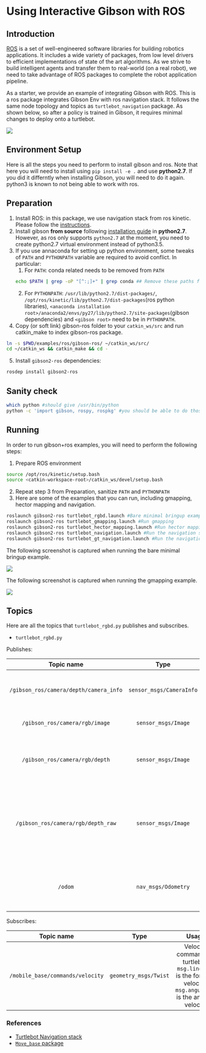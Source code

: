 Using Interactive Gibson with ROS
============


Introduction
----------------

[ROS](http://www.ros.org) is a set of well-engineered software libraries for building robotics applications. It includes a wide variety of packages, from low level drivers to efficient implementations of state of the art algorithms. As we strive to build intelligent agents and transfer them to real-world (on a real robot), we need to take advantage of ROS packages to complete the robot application pipeline. 


As a starter, we provide an example of integrating Gibson with ROS. This is a ros package integrates Gibson Env with ros navigation stack. It follows the same node topology and topics as `turtlebot_navigation` package. As shown below, so after a policy is trained in Gibson, it requires minimal changes to deploy onto a turtlebot.

![](misc/node_topo.jpg)

Environment Setup
----------------


Here is all the steps you need to perform to install gibson and ros. Note that here you will need to install using `pip install -e .` and use __python2.7__. If you did it differntly when installing Gibson, you will need to do it again. python3 is known to not being able to work with ros.

## Preparation
 
1. Install ROS: in this package, we use navigation stack from ros kinetic. Please follow the [instructions](http://wiki.ros.org/kinetic/Installation/Ubuntu).  
2. Install gibson __from source__ following [installation guide](../../README.md) in __python2.7__. However, as ros only supports `python2.7` at the moment, you need to create python2.7 virtual environment instead of python3.5.
3. If you use annaconda for setting up python environment, some tweaks of `PATH` and `PYTHONPATH` variable are required to avoid conflict. In particular:
	1. For `PATH`: conda related needs to be removed from `PATH`
	```bash
	echo $PATH | grep -oP "[^:;]+" | grep conda	## Remove these paths from $PATH
	```
	2. For `PYTHONPATH`: `/usr/lib/python2.7/dist-packages/`, `/opt/ros/kinetic/lib/python2.7/dist-packages`(ros python libraries), `<anaconda installation root>/anaconda2/envs/py27/lib/python2.7/site-packages`(gibson dependencies) and `<gibson root>` need to be in `PYTHONPATH`.
4. Copy (or soft link) gibson-ros folder to your `catkin_ws/src` and run catkin_make to index gibson-ros package.
```bash
ln -s $PWD/examples/ros/gibson-ros/ ~/catkin_ws/src/
cd ~/catkin_ws && catkin_make && cd -
```
5. Install `gibson2-ros` dependencies:
```bash
rosdep install gibson2-ros
```

## Sanity check 

```bash
which python #should give /usr/bin/python 
python -c 'import gibson, rospy, rospkg' #you should be able to do those without errors.
```

Running
----------------

In order to run gibson+ros examples, you will need to perform the following steps:

1. Prepare ROS environment
```bash
source /opt/ros/kinetic/setup.bash
source <catkin-workspace-root>/catkin_ws/devel/setup.bash
```
2. Repeat step 3 from Preparation, sanitize `PATH` and `PYTHONPATH`
3. Here are some of the examples that you can run, including gmapping, hector mapping and navigation.
```bash
roslaunch gibson2-ros turtlebot_rgbd.launch #Bare minimal bringup example
roslaunch gibson2-ros turtlebot_gmapping.launch #Run gmapping
roslaunch gibson2-ros turtlebot_hector_mapping.launch #Run hector mapping
roslaunch gibson2-ros turtlebot_navigation.launch #Run the navigation stack, we have provided the map
roslaunch gibson2-ros turtlebot_gt_navigation.launch #Run the navigation stack with ground truth localization
```


The following screenshot is captured when running the bare minimal bringup example.

![](misc/sensing.png)

The following screenshot is captured when running the gmapping example.

![](misc/slam.png)


Topics
----------------

Here are all the topics that `turtlebot_rgbd.py` publishes and subscribes.


- `turtlebot_rgbd.py`

Publishes:

| Topic name        | Type           | Usage|
|:------------------:|:---------------------------:|:---:|
|`/gibson_ros/camera/depth/camera_info`|`sensor_msgs/CameraInfo`| Camera parameters used in Gibson, same for depth and rgb|
|`/gibson_ros/camera/rgb/image`|`sensor_msgs/Image`| RGB image captured in Gibson|
|`/gibson_ros/camera/rgb/depth`|`sensor_msgs/Image`| depth image captured in Gibson, in meters, with dtype being float32|
|`/gibson_ros/camera/rgb/depth_raw`|`sensor_msgs/Image`| depth image captured in Gibson, mimic raw depth data captured with OpenNI cameras, with dtype being uint16, see more [here](http://www.ros.org/reps/rep-0118.html)|
|`/odom`|`nav_msgs/Odometry` |odometry from `odom` frame to `base_footprint`, generated with groudtruth pose in Gibson|


Subscribes:


| Topic name        | Type           | Usage|
|:------------------:|:---------------------------:|:---:|
|`/mobile_base/commands/velocity`|`geometry_msgs/Twist` |Velocity command for turtlebot, `msg.linear.x` is the forward velocity, `msg.angular.z` is the angular velocity|


### References

- [Turtlebot Navigation stack](http://wiki.ros.org/turtlebot_navigation/Tutorials/Setup%20the%20Navigation%20Stack%20for%20TurtleBot)
- [`Move_base` package](http://wiki.ros.org/move_base)
